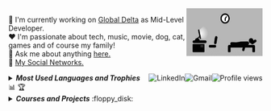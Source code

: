 <a href="#">
    <img src="https://github.com/lucasrmagalhaes/lucasrmagalhaes/blob/master/assets/days.gif" align="right" width="30%" height="95px" title="day++" alt="Routine">
</a>

:department_store: I'm currently working on <a href="https://www.deltaglobal.com.br/">Global Delta</a> as Mid-Level Developer.
<br />
:heart: I'm passionate about tech, music, movie, dog, cat, games and of course my family!
<br />
:speech_balloon: Ask me about anything <a href="https://github.com/lucasrmagalhaes/lucasrmagalhaes/issues">here.</a>
<br />
:link: <a href="https://linktr.ee/lucasrmagalhaes">My Social Networks.</a>

<img src="https://komarev.com/ghpvc/?username=lucasrmagalhaes&label=Profile%20views&color=0e75b6&style=flat-square&color=yellow" title="Profile views" alt="Profile views" align="right">

<a href="mailto:lucasdarosa.ti@gmail.com">
    <img src="https://img.shields.io/badge/-Gmail-c14438?style=flat-square&logo=Gmail&logoColor=white" title="Send me an email" alt="Gmail" align="right">
</a>

<a href="https://www.linkedin.com/in/lucasrmagalhaes/">
    <img src="https://img.shields.io/badge/-LinkedIn-blue?style=flat-square&logo=Linkedin&logoColor=white" title="My Social Network" alt="LinkedIn" align="right">
</a>

<details title="Most Used Languages and Trophies">
    <br />
    <summary align="left"><strong><i>Most Used Languages and Trophies</i></strong> 📊 🏆</summary>
    <img 
         src="https://github-readme-stats.vercel.app/api/top-langs/?username=lucasrmagalhaes&langs_count=8&layout=compact&theme=gruvbox" 
         width="40%"           
    />
    <a href="https://github-profile-trophy.vercel.app/?username=lucasrmagalhaes&column=4&theme=gruvbox&margin-w=4&margin-h=4&no-frame=true">
        <img 
             src="https://github-profile-trophy.vercel.app/?username=lucasrmagalhaes&column=4&theme=gruvbox&margin-w=4&margin-h=4&no-frame=true"
             align="right"
             title="Lucas Magalhães's Trophies"
             width="55%"
        />
    </a>
</details>

<details title="Courses and Projects">
    <summary align="left"><strong><i>Courses and Projects</i></strong> :floppy_disk:</summary>
    <br />
    <table border=1 align="left">
        <tr>
            <th colspan="4" align="center">Courses</th>
        </tr>
        <tr>
            <th>Name</th>
            <th>Languages</th>
        </tr>
        <!-- TypeScript -->
        <tr>
            <td><a href="https://github.com/lucasrmagalhaes/introducaoPraticaAoTypeScript-ts">Introdução Prática ao TypeScript</a></td>
            <td>TypeScript</td>
         </tr>
         <tr>
            <td>
                <a href="https://github.com/lucasrmagalhaes/fundamentosNodeJest-ts">
                    Fundamentos Node.js e Jest
                </a>
            </td>
            <td>TypeScript</td>
        </tr>
        <!-- TypeScript -->
    </table>
    <table border=1 align="right">
        <tr>
            <th colspan="4" align="center">Projects</th>
        </tr>
        <tr>
            <th>Name</th>
            <th>Website</th>
            <th>Languages</th>
        </tr>
        <!-- JavaScript -->
        <tr>
            <td><a href="https://github.com/lucasrmagalhaes/snake-js">Snake</a></td>
            <td align="center"><a href="https://lucasrmagalhaes.github.io/snake-js/">:globe_with_meridians:</a></td>
            <td>JavaScript</td>
        </tr>
        <!-- JavaScript -->
        <!-- React -->
        <tr>
            <td><a href="https://github.com/lucasrmagalhaes/covid19-react">COVID-19</a></td>
            <td align="center"><a href="https://covid19-pwa.netlify.app/">:globe_with_meridians:</a></td>
            <td>React</td>
        </tr>
        <!-- React -->
    </table>
</details>
